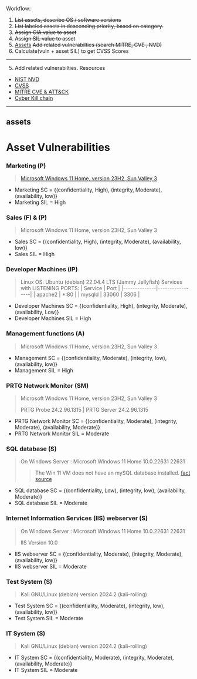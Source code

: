 Workflow:
1. ~~List assets, describe OS / software versions~~
2. ~~List labeled assets in descending priority, based on category.~~
3. ~~Assign CIA value to asset~~
4. ~~Assign SIL value to asset~~
5.  [Assets](#assets) ~~Add related vulnerabilties (search MITRE, CVE , NVD)~~
6. Calculate(vuln + asset SIL) to get CVSS Scores
___
5. Add related vulnerabilties.
Resources
- [NIST NVD](https://nvd.nist.gov/vuln/search)
- [CVSS](https://www.first.org/cvss/calculator/3.1)
- [MITRE CVE & ATT&CK](https://attack.mitre.org/)
- [Cyber Kill chain](https://www.lockheedmartin.com/content/dam/lockheed-martin/rms/documents/cyber/Gaining_the_Advantage_Cyber_Kill_Chain.pdf)
___
## assets
# Asset Vulnerabilities 

### Marketing (P)
> [Microsoft Windows 11 Home, version 23H2, Sun Valley 3](https://en.wikipedia.org/wiki/Windows_11,_version_23H2#:~:text=The%20Windows%2011%202023%20Update,22631.)
> 
- Marketing SC = {(confidentiality, High), (integrity, Moderate), (availability, low)}
- Marketing SIL = High

### Sales (F) & (P)
> Microsoft Windows 11 Home, version 23H2, Sun Valley 3
- Sales SC = {(confidentiality, High), (integrity, Moderate), (availability, low)}
- Sales SIL = High
 
### Developer Machines (IP)
> Linux OS: Ubuntu (debian) 22.04.4 LTS (Jammy Jellyfish)
> Services with LISTENING PORTS:
> | Service      | Port            |
> |--------------|-----------------|
> | apache2      | *:80            |
> | mysqld       | 33060 \| 3306    |

- Developer Machines SC = {(confidentiality, High), (integrity, Moderate), (availability, Low)}
- Developer Machines SIL = High

### Management functions (A)
> Microsoft Windows 11 Home, version 23H2, Sun Valley 3
- Management SC = {(confidentiality, Moderate), (integrity, low), (availability, low)}
- Management SIL = High

### PRTG Network Monitor (SM)
> Microsoft Windows 11 Home, version 23H2, Sun Valley 3
> 
> PRTG Probe 24.2.96.1315 | PRTG Server 24.2.96.1315
- PRTG Network Monitor SC = {(confidentiality, Moderate), (integrity, Moderate), (availability, Moderate)}
- PRTG Network Monitor SIL = Moderate


### SQL database (S)
> On Windows Server : Microsoft Windows 11 Home 10.0.22631 22631
> > The Win 11 VM does not have an mySQL database installed. [fact source](https://github.com/FredericGariepy/LighthouseLabs/edit/main/PKM/W2/D5/project/%5BSTEP%201%5D.md)
-  SQL database SC = {(confidentiality, Low), (integrity, low), (availability, Moderate)}
-  SQL database SIL = Moderate


### Internet Information Services (IIS) webserver (S)
> On Windows Server : Microsoft Windows 11 Home 10.0.22631 22631
> 
> IIS Version 10.0
-  IIS webserver SC = {(confidentiality, Moderate), (integrity, Moderate), (availability, low)}
-  IIS webserver SIL = Moderate

### Test System (S)
> Kali GNU/Linux (debian) version 2024.2 (kali-rolling)
-  Test System SC = {(confidentiality, Moderate), (integrity, low), (availability, low)}
-  Test System SIL = Moderate


### IT System (S)
> Kali GNU/Linux (debian) version 2024.2 (kali-rolling)
-  IT System SC = {(confidentiality, Moderate), (integrity, Moderate), (availability, Moderate)}
-  IT System SIL = Moderate
